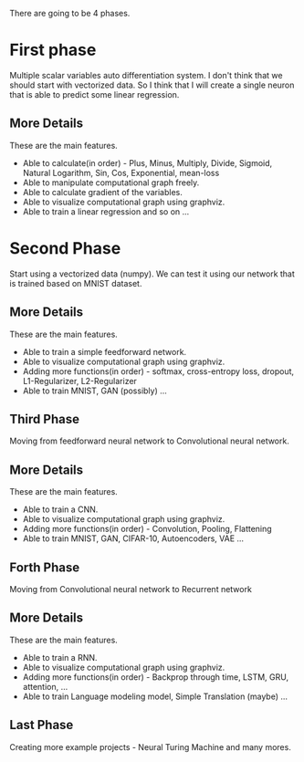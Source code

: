 There are going to be 4 phases.

# First phase
Multiple scalar variables auto differentiation system. I don't think that we should start with vectorized data. So I think that I will create a single neuron that is able to predict some linear regression.

## More Details
These are the main features.
* Able to calculate(in order) - Plus, Minus, Multiply, Divide, Sigmoid, Natural Logarithm, Sin, Cos, Exponential, mean-loss
* Able to manipulate computational graph freely.  
* Able to calculate gradient of the variables.
* Able to visualize computational graph using graphviz.
* Able to train a linear regression and so on ...

# Second Phase
Start using a vectorized data (numpy). We can test it using our network that is trained based on MNIST dataset.

## More Details
These are the main features.
* Able to train a simple feedforward network.
* Able to visualize computational graph using graphviz.
* Adding more functions(in order) - softmax, cross-entropy loss, dropout, L1-Regularizer, L2-Regularizer
* Able to train MNIST, GAN (possibly) ...

## Third Phase
Moving from feedforward neural network to Convolutional neural network.

## More Details
These are the main features.
* Able to train a CNN.
* Able to visualize computational graph using graphviz.
* Adding more functions(in order) - Convolution, Pooling, Flattening
* Able to train MNIST, GAN, CIFAR-10, Autoencoders, VAE ...

## Forth Phase
Moving from Convolutional neural network to Recurrent network

## More Details
These are the main features.
* Able to train a RNN.
* Able to visualize computational graph using graphviz.
* Adding more functions(in order) - Backprop through time, LSTM, GRU, attention, ...  
* Able to train Language modeling model, Simple Translation (maybe) ...

## Last Phase
Creating more example projects - Neural Turing Machine and many mores.
